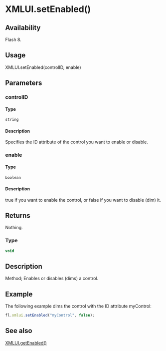 # XMLUI.setEnabled()

## Availability

Flash 8.

## Usage

XMLUI.setEnabled(controlID, enable)

## Parameters

### **controlID**

#### Type

```typescript
string
```

#### Description

Specifies the ID attribute of the control you want to enable or disable.

### **enable**

#### Type

```typescript
boolean
```

#### Description

true if you want to enable the control, or false if you want to disable (dim) it.

## Returns

Nothing.

### Type

```typescript
void
```

## Description

Method; Enables or disables (dims) a control.

## Example

The following example dims the control with the ID attribute myControl:

```javascript
fl.xmlui.setEnabled("myControl", false);
```

## See also

[XMLUI.getEnabled()](../XMLUI_object/XMLUI4.md)
